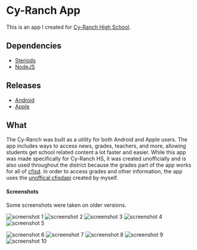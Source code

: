 # Cy-Ranch App
This is an app I created for [Cy-Ranch High School](http://cyranch.cfisd.net/).

## Dependencies
+ [Steriods](http://www.appgyver.io/steroids)
+ [NodeJS](https://nodejs.org/)

## Releases
+ [Android](https://play.google.com/apps/testing/com.sshh12.cyranch)
+ [Apple](https://itunes.apple.com/WebObjects/MZStore.woa/wa/viewSoftware?id=1082927247&mt=8)

## What
The Cy-Ranch was built as a utility for both Android and Apple users. The app includes ways to access
news, grades, teachers, and more, allowing students get school related content a lot faster and easier. 
While this app was made specifically for Cy-Ranch HS, it was created unofficially and is also used throughout
the district because the grades part of the app works for all of [cfisd](http://www.cfisd.net/en/). In order to access
grades and other information, the app uses the [unoffical cfisdapi](https://github.com/sshh12/CyRanch-App-Server) created by myself.

#### Screenshots
Some screenshots were taken on older versions.

![screenshot 1](https://is1-ssl.mzstatic.com/image/thumb/Purple62/v4/f9/2c/6e/f92c6ec1-bf09-86e8-8afe-e6182f4b2adc/pr_source.png/300x300bb.jpg?1493488612640) ![screenshot 2](https://is1-ssl.mzstatic.com/image/thumb/Purple62/v4/21/dc/a8/21dca82c-3e86-38a9-5671-2ccb45ae53b0/pr_source.png/300x300bb.jpg?1493488612641) ![screenshot 3](https://is1-ssl.mzstatic.com/image/thumb/Purple62/v4/a0/52/4d/a0524da0-59b7-e404-493a-fa345ddef60a/pr_source.png/300x300bb.jpg?1493488612642) ![screenshot 4](https://is1-ssl.mzstatic.com/image/thumb/Purple62/v4/eb/18/36/eb1836b1-463d-b2cf-4eab-4d6003b080ba/pr_source.png/300x300bb.jpg?1493488612642) ![screenshot 5](https://is1-ssl.mzstatic.com/image/thumb/Purple71/v4/62/f1/11/62f111e5-c88a-f74a-8b39-daa39547daaf/pr_source.png/300x300bb.jpg?1493488612643)

![screenshot 6](https://lh3.googleusercontent.com/smqe6NJdgoP0jHY26Us2BH3JIH_ujSLhyYAiUWs5-R8V0Ha1jqEvhKoSxYWb6uctnTQ=h300-rw) ![screenshot 7](https://lh3.googleusercontent.com/xohOG_N6qziMrSix7sxqaeDS71-zmzceVP1L6lKJyX0mOOidDoBC5hdWYPGKF3xCw3Md=h300-rw) ![screenshot 8](https://lh3.googleusercontent.com/c-pbeiVHpxJSuRywr8qG3cM23zr_a3A0xq1rSCO-LH_TJ2lWMObZpESFvTyKz1smx5o=h300-rw) ![screenshot 9](https://lh3.googleusercontent.com/zOBGn5RysfSGZ_u7fGGiKFfM85RC8Zhev6rk-FXSLNkpGHD-0Dtjdn8Mz1v3Mal0eEs=h300-rw) ![screenshot 10](https://lh3.googleusercontent.com/UFCStxQXCFLI_Ht2ekxCyA28kjvrGUEHh6tdCm2hoSUIAqVA6UbJKTJyAx1Z4ZbRfms=h300-rw)
